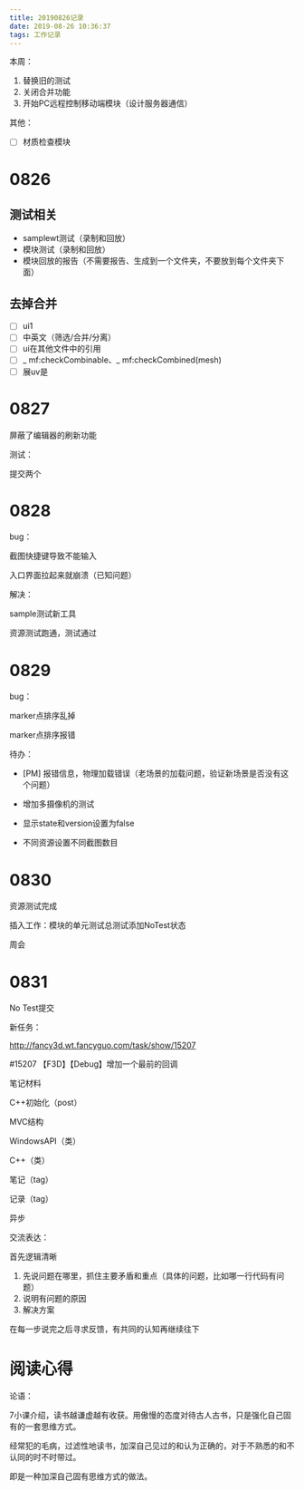 ```yaml
---
title: 20190826记录
date: 2019-08-26 10:36:37
tags: 工作记录
---
```


本周：

1. 替换旧的测试
2. 关闭合并功能
3. 开始PC远程控制移动端模块（设计服务器通信）

其他：

- [ ] 材质检查模块

# 0826

## 测试相关

- samplewt测试（录制和回放）
- 模块测试（录制和回放）
- 模块回放的报告（不需要报告、生成到一个文件夹，不要放到每个文件夹下面）

## 去掉合并

- [ ] ui1
- [ ] 中英文（筛选/合并/分离）
- [ ] ui在其他文件中的引用
- [ ] _ mf:checkCombinable、_ mf:checkCombined(mesh)
- [ ] 展uv是

# 0827

屏蔽了编辑器的刷新功能

测试：

提交两个

# 0828

bug：

截图快捷键导致不能输入

入口界面拉起来就崩溃（已知问题）



解决：

sample测试新工具

资源测试跑通，测试通过

# 0829

bug：

marker点排序乱掉

marker点排序报错



待办：

- [PM] 报错信息，物理加载错误（老场景的加载问题，验证新场景是否没有这个问题）

- 增加多摄像机的测试
- 显示state和version设置为false
- 不同资源设置不同截图数目

# 0830

资源测试完成

插入工作：模块的单元测试总测试添加NoTest状态

周会

# 0831

No Test提交

新任务：

http://fancy3d.wt.fancyguo.com/task/show/15207

#15207 【F3D】【Debug】增加一个最前的回调







笔记材料

C++初始化（post）

MVC结构

WindowsAPI（类）

C++（类）

笔记（tag）

记录（tag）

异步



交流表达：

首先逻辑清晰

1. 先说问题在哪里，抓住主要矛盾和重点（具体的问题，比如哪一行代码有问题）
2. 说明有问题的原因
3. 解决方案

在每一步说完之后寻求反馈，有共同的认知再继续往下

# 阅读心得

论语：

7小课介绍，读书越谦虚越有收获。用傲慢的态度对待古人古书，只是强化自己固有的一套思维方式。

经常犯的毛病，过滤性地读书，加深自己见过的和认为正确的，对于不熟悉的和不认同的时不时带过。

即是一种加深自己固有思维方式的做法。